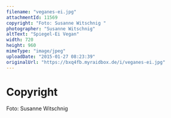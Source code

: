 ```yaml
---
filename: "veganes-ei.jpg"
attachmentId: 11569
copyright: "Foto: Susanne Witschnig "
photographer: "Susanne Witschnig"
altText: "Spiegel-Ei Vegan"
width: 720
height: 960
mimeType: "image/jpeg"
uploadDate: "2015-01-27 08:23:39"
originalUrl: "https://bxq4fb.myraidbox.de/i/veganes-ei.jpg"
---
```


# Copyright

Foto: Susanne Witschnig 
